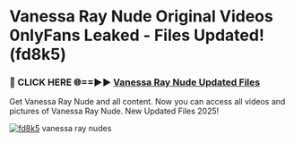 # Vanessa Ray Nude Original Videos 0nlyFans Leaked - Files Updated! (fd8k5)

<h3>🔴 CLICK HERE 🌐==►► <a href="https://tinyurl.com/yc6ubb5a" rel="nofollow">Vanessa Ray Nude Updated Files</a></h3>

Get Vanessa Ray Nude and all content. Now you can access all videos and pictures of Vanessa Ray Nude. New Updated Files 2025!

[![fd8k5](https://i.imgur.com/7eu0CRL.gif)](https://tinyurl.com/yc6ubb5a)
vanessa ray nudes